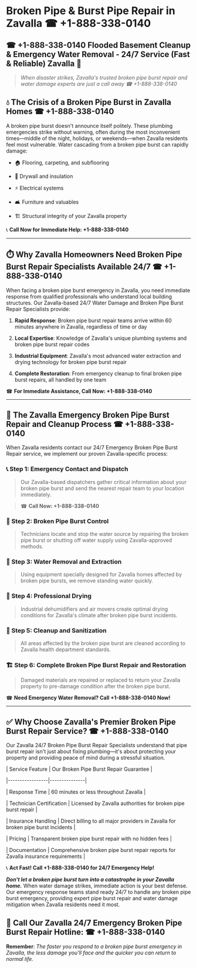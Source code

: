 # Broken Pipe & Burst Pipe Repair in Zavalla ☎ +1-888-338-0140  
## ☎ +1-888-338-0140 Flooded Basement Cleanup & Emergency Water Removal - 24/7 Service (Fast & Reliable) Zavalla 🚨  

> *When disaster strikes, Zavalla's trusted broken pipe burst repair and water damage experts are just a call away ☎ +1-888-338-0140*  

## 💧 The Crisis of a Broken Pipe Burst in Zavalla Homes ☎ +1-888-338-0140  

A broken pipe burst doesn't announce itself politely. These plumbing emergencies strike without warning, often during the most inconvenient times—middle of the night, holidays, or weekends—when Zavalla residents feel most vulnerable. Water cascading from a broken pipe burst can rapidly damage:  

* 🏠 Flooring, carpeting, and subflooring  
* 🧱 Drywall and insulation  
* ⚡ Electrical systems  
* 🛋️ Furniture and valuables  
* 🏗️ Structural integrity of your Zavalla property  

📞 **Call Now for Immediate Help: +1-888-338-0140**  

---  

## ⏱️ Why Zavalla Homeowners Need Broken Pipe Burst Repair Specialists Available 24/7 ☎ +1-888-338-0140  

When facing a broken pipe burst emergency in Zavalla, you need immediate response from qualified professionals who understand local building structures. Our Zavalla-based 24/7 Water Damage and Broken Pipe Burst Repair Specialists provide:  

1. **Rapid Response**: Broken pipe burst repair teams arrive within 60 minutes anywhere in Zavalla, regardless of time or day  
2. **Local Expertise**: Knowledge of Zavalla's unique plumbing systems and broken pipe burst repair codes  
3. **Industrial Equipment**: Zavalla's most advanced water extraction and drying technology for broken pipe burst repair  
4. **Complete Restoration**: From emergency cleanup to final broken pipe burst repairs, all handled by one team  

☎ **For Immediate Assistance, Call Now: +1-888-338-0140**  

---  

## 🔧 The Zavalla Emergency Broken Pipe Burst Repair and Cleanup Process ☎ +1-888-338-0140  

When Zavalla residents contact our 24/7 Emergency Broken Pipe Burst Repair service, we implement our proven Zavalla-specific process:  

### 📞 Step 1: Emergency Contact and Dispatch  
> Our Zavalla-based dispatchers gather critical information about your broken pipe burst and send the nearest repair team to your location immediately.  
> ☎ **Call Now: +1-888-338-0140**  

### 🚿 Step 2: Broken Pipe Burst Control  
> Technicians locate and stop the water source by repairing the broken pipe burst or shutting off water supply using Zavalla-approved methods.  

### 🌊 Step 3: Water Removal and Extraction  
> Using equipment specially designed for Zavalla homes affected by broken pipe bursts, we remove standing water quickly.  

### 💨 Step 4: Professional Drying  
> Industrial dehumidifiers and air movers create optimal drying conditions for Zavalla's climate after broken pipe burst incidents.  

### 🧼 Step 5: Cleanup and Sanitization  
> All areas affected by the broken pipe burst are cleaned according to Zavalla health department standards.  

### 🏗️ Step 6: Complete Broken Pipe Burst Repair and Restoration  
> Damaged materials are repaired or replaced to return your Zavalla property to pre-damage condition after the broken pipe burst.  

☎ **Need Emergency Water Removal? Call +1-888-338-0140 Now!**  

---  

## ✅ Why Choose Zavalla's Premier Broken Pipe Burst Repair Service? ☎ +1-888-338-0140  

Our Zavalla 24/7 Broken Pipe Burst Repair Specialists understand that pipe burst repair isn't just about fixing plumbing—it's about protecting your property and providing peace of mind during a stressful situation.  

| Service Feature | Our Broken Pipe Burst Repair Guarantee |  
|-----------------|---------------|  
| Response Time | 60 minutes or less throughout Zavalla |  
| Technician Certification | Licensed by Zavalla authorities for broken pipe burst repair |  
| Insurance Handling | Direct billing to all major providers in Zavalla for broken pipe burst incidents |  
| Pricing | Transparent broken pipe burst repair with no hidden fees |  
| Documentation | Comprehensive broken pipe burst repair reports for Zavalla insurance requirements |  

📞 **Act Fast! Call +1-888-338-0140 for 24/7 Emergency Help!**  

***Don't let a broken pipe burst turn into a catastrophe in your Zavalla home.*** When water damage strikes, immediate action is your best defense. Our emergency response teams stand ready 24/7 to handle any broken pipe burst emergency, providing expert pipe burst repair and water damage mitigation when Zavalla residents need it most.  

## 📱 Call Our Zavalla 24/7 Emergency Broken Pipe Burst Repair Hotline: ☎ +1-888-338-0140  

**Remember**: *The faster you respond to a broken pipe burst emergency in Zavalla, the less damage you'll face and the quicker you can return to normal life.*